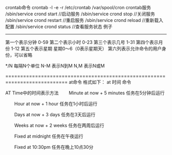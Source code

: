 crontab命令
crontab -l -e -r
/etc/crontab
/var/spool/cron
crontab服务
/sbin/service crond start    //启动服务
/sbin/service crond stop     //关闭服务
/sbin/service crond restart  //重启服务
/sbin/service crond reload   //重新载入配置
/sbin/service crond status   //查看服务状态 
例子
* * * * *
第一个表示分钟 0-59
第二个表示小时 0-23
第三个表示几号 1-31
第四个表示月份 1-12
第五个表示星期 星期0～6（0表示星期天） 
第六列表示允许命令的用户身份，可以省略

*/N 每隔N个单位
N-M 表示N到M
N,M 表示N或M

===========================================================================
at命令
格式如下：
at 时间 命令

AT Time中的时间表示方法
　　Minute    at now + 5 minutes   任务在5分钟后运行

　　Hour      at now + 1 hour      任务在1小时后运行

　　Days      at now + 3 days      任务在3天后运行

　　Weeks     at now + 2 weeks     任务在两周后运行

　　Fixed     at midnight          任务在午夜运行

　　Fixed     at 10:30pm           任务在晚上10点30分